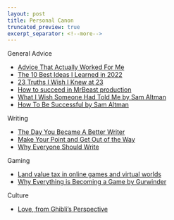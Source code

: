 ```yaml
---
layout: post
title: Personal Canon
truncated_preview: true
excerpt_separator: <!--more-->
---
```


General Advice
* [Advice That Actually Worked For Me](https://nabeelqu.substack.com/p/advice)
* [The 10 Best Ideas I Learned in 2022](https://www.gurwinder.blog/p/the-10-best-ideas-i-learned-in-2022)
* [23 Truths I Wish I Knew at 23](https://www.gurwinder.blog/p/23-truths-i-wish-i-knew-at-23) 
* [How to succeed in MrBeast production](https://simonwillison.net/2024/Sep/15/how-to-succeed-in-mrbeast-production/)
* [What I Wish Someone Had Told Me by Sam Altman](https://blog.samaltman.com/what-i-wish-someone-had-told-me)
* [How To Be Successful by Sam Altman](https://blog.samaltman.com/how-to-be-successful)

Writing
* [The Day You Became A Better Writer](https://dilbertblog.typepad.com/the_dilbert_blog/2007/06/the_day_you_bec.html)
* [Make Your Point and Get Out of the Way](https://collabfund.com/blog/make-your-point-and-get-out-of-the-way/)
* [Why Everyone Should Write](https://collabfund.com/blog/why-everyone-should-write/)

Gaming
* [Land value tax in online games and virtual worlds](https://www.gamedeveloper.com/design/land-value-tax-in-online-games-and-virtual-worlds-a-how-to-guide)
* [Why Everything is Becoming a Game by Gurwinder](https://www.gurwinder.blog/p/why-everything-is-becoming-a-game)

Culture
* [Love, from Ghibli’s Perspective](https://medium.com/ellemeno/love-from-ghiblis-perspective-cf22bb0a9002)
